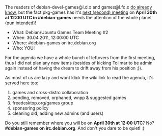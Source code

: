 <html><body><p>The readers of debian-devel-games@l.d.o and games@l.fd.o <a href="http://lists.debian.org/4DA4693A.1090607@debian.org">do already know</a>, but the fact pkg-games has it's <a href="http://wiki.debian.org/Games/Meetings/2011-04-30">next (second) meeting</a> on <strong>April 30th at 12:00 UTC in #debian-games</strong> needs the attention of the whole planet (pun intended)!

</p><ul>

<li>What: Debian/Ubuntu Games Team Meeting #2</li>

<li>When: 30.04.2011, 12:00:00 UTC</li>

<li>Where: #debian-games on irc.debian.org</li>

<li>Who: YOU!</li>

</ul>

For the agenda we have a whole bunch of leftovers from the first meeting, thus I did not plan any new items (besides of kicking Tolimar to be admin again instead of having the dream to drift away from his position ;)).

As most of us are lazy and wont klick the wiki link to read the agenda, it's served here too:

<ol>

<li>games and cross-distro collaboration</li>

<li>pending, removed, orphaned, wnpp &amp; suggested games</li>

<li>freedesktop.org/games group</li>

<li>sponsoring policy</li>

<li>cleaning old, adding new admins (and users)</li>

</ol>

Do you still remember where you will be on <strong>April 30th at 12:00 UTC</strong>? No? <strong>#debian-games on irc.debian.org</strong>. And don't you dare to be quiet! ;)</body></html>